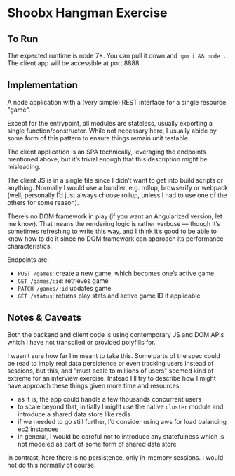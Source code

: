# Shoobx Hangman Exercise

## To Run

The expected runtime is node 7+. You can pull it down and `npm i && node .` The
client app will be accessible at port 8888.

## Implementation

A node application with a (very simple) REST interface for a single resource,
"game".

Except for the entrypoint, all modules are stateless, usually exporting a single
function/constructor. While not necessary here, I usually abide by some form of
this pattern to ensure things remain unit testable.

The client application is an SPA technically, leveraging the endpoints mentioned
above, but it’s trivial enough that this description might be misleading.

The client JS is in a single file since I didn’t want to get into build scripts
or anything. Normally I would use a bundler, e.g. rollup, browserify or webpack
(well, personally I’d just always choose rollup, unless I had to use one of the
others for some reason).

There’s no DOM framework in play (if you want an Angularized version, let me
know). That means the rendering logic is rather verbose — though it’s sometimes
refreshing to write this way, and I think it’s good to be able to know how to
do it since no DOM framework can approach its performance characteristics.

Endpoints are:

- `POST /games`: create a new game, which becomes one’s active game
- `GET /games/:id`: retrieves game
- `PATCH /games/:id` updates game
- `GET /status`: returns play stats and active game ID if applicable

## Notes & Caveats

Both the backend and client code is using contemporary JS and DOM APIs which I
have not transpiled or provided polyfills for.

I wasn’t sure how far I’m meant to take this. Some parts of the spec could be
read to imply real data persistence or even tracking users instead of sessions,
but this, and "must scale to millions of users" seemed kind of extreme for an
interview exercise. Instead I’ll try to describe how I might have approach these
things given more time and resources:

- as it is, the app could handle a few thousands concurrent users
- to scale beyond that, initially I might use the native `cluster` module and
  introduce a shared data store like redis
- if we needed to go still further, I’d consider using aws for load balancing
  ec2 instances
- in general, I would be careful not to introduce any statefulness which is not
  modeled as part of some form of shared data store

In contrast, here there is no persistence, only in-memory sessions. I would not
do this normally of course.
